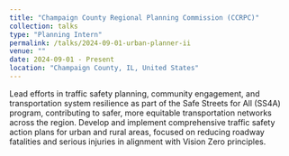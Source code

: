 ```yaml
---
title: "Champaign County Regional Planning Commission (CCRPC)"
collection: talks
type: "Planning Intern"
permalink: /talks/2024-09-01-urban-planner-ii
venue: ""
date: 2024-09-01 - Present
location: "Champaign County, IL, United States"
---
```


Lead efforts in traffic safety planning, community engagement, and transportation system resilience as part of the Safe Streets for All (SS4A) program, contributing to safer, more equitable transportation networks across the region. Develop and implement comprehensive traffic safety action plans for urban and rural areas, focused on reducing roadway fatalities and serious injuries in alignment with Vision Zero principles.

